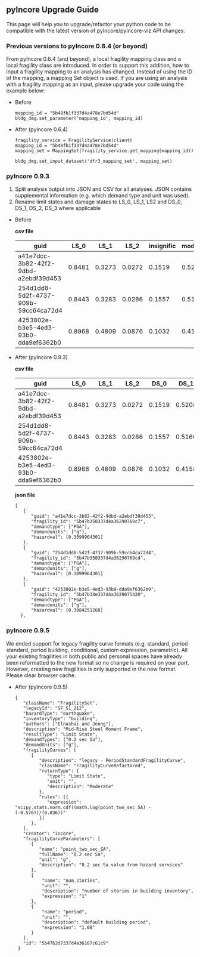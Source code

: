 ## pyIncore Upgrade Guide

This page will help you to upgrade/refactor your python code to be compatible with the latest version of pyIncore/pyIncore-viz API changes.
 
### Previous versions to pyIncore 0.6.4 (or beyond)

From pyIncore 0.6.4 (and beyond), a local fragility mapping class and a local fragility class are introduced. In order to support this addition, how to input a fragility mapping to an analysis has changed. Instead of using the ID of the mapping, a mapping Set object is used. If you are using an analysis with a fragility mapping as an input, please upgrade your code using the example below:

- Before
    ```
    mapping_id = "5b48fb1f337d4a478e7bd54d"
    bldg_dmg.set_parameter(‘mapping_id', mapping_id)
    ```
- After (pyIncore 0.6.4)
    ```
    fragility_service = FragilityService(client)
    mapping_id = "5b48fb1f337d4a478e7bd54d"
    mapping_set = MappingSet(fragility_service.get_mapping(mapping_id))
    
    bldg_dmg.set_input_dataset('dfr3_mapping_set', mapping_set)
    ```

### pyIncore 0.9.3

1. Split analysis output into JSON and CSV for all analyses. JSON contains supplemental information (e.g. which demand type 
and unit was used). 
2. Rename limit states and damage states to LS_0, LS_1, LS2 and DS_0, DS_1, DS_2, DS_3 where applicable

- Before

  **csv file**

  guid | LS_0 | LS_1 | LS_2 | insignific | moderate | heavy | complete
  --- | --- | --- | --- | --- | --- | --- | ---
  a41e7dcc-3b82-42f2-9dbd-a2ebdf39d453 | 0.8481 | 0.3273 | 0.0272 | 0.1519 | 0.5208 | 0.3001 | 0.0272
  254d1dd8-5d2f-4737-909b-59cc64ca72d4 | 0.8443 | 0.3283 | 0.0286 | 0.1557 | 0.5160 | 0.2997 | 0.0286
  4253802e-b3e5-4ed3-93b0-dda9ef6362b0 | 0.8968 | 0.4809 | 0.0876 | 0.1032 | 0.4158 | 0.3934 | 0.0876

- After (pyIncore 0.9.3)
  
  **csv file**

  guid | LS_0 | LS_1 | LS_2 | DS_0 | DS_1 | DS_2 | DS_3 | haz_expose
  --- | --- | --- | --- | --- | --- | --- | --- | ---
  a41e7dcc-3b82-42f2-9dbd-a2ebdf39d453 | 0.8481 | 0.3273 | 0.0272 | 0.1519 | 0.5208 | 0.3001 | 0.0272 | yes
  254d1dd8-5d2f-4737-909b-59cc64ca72d4 | 0.8443 | 0.3283 | 0.0286 | 0.1557 | 0.5160 | 0.2997 | 0.0286 | yes
  4253802e-b3e5-4ed3-93b0-dda9ef6362b0 | 0.8968 | 0.4809 | 0.0876 | 0.1032 | 0.4158 | 0.3934 | 0.0876 | yes```

  **json file**

  ```
  [
     {
        "guid": "a41e7dcc-3b82-42f2-9dbd-a2ebdf39d453",
        "fragility_id": "5b47b350337d4a36290769c7",
        "demandtype": ["PGA"],
        "demandunits": ["g"],
        "hazardval": [0.3099964301]
     },
     {
        "guid": "254d1dd8-5d2f-4737-909b-59cc64ca72d4",
        "fragility_id": "5b47b350337d4a36290769cd",
        "demandtype": ["PGA"],
        "demandunits": ["g"],
        "hazardval": [0.3099964301]
     },
     {
        "guid": "4253802e-b3e5-4ed3-93b0-dda9ef6362b0",
        "fragility_id": "5b47b34e337d4a3629075420",
        "demandtype": ["PGA"],
        "demandunits": ["g"],
        "hazardval": [0.3084251268]
    },
  ```

### pyIncore 0.9.5

We ended support for legacy fragility curve formats (e.g. standard,  period standard, period building, conditional, 
custom expression, parametric). All your existing fragilities in both public and personal spaces have already been 
reformatted to the new format so no change is required on your part. However, creating new fragilities is only 
supported in the new format. Please clear browser cache.

- After (pyIncore 0.9.5)

  ```
  {
     "className": "FragilitySet",
     "legacyId": "SF_S1_212",
     "hazardType": "earthquake",
     "inventoryType": "building",
     "authors": ["Elnashai and Jeong"],
     "description": "Mid-Rise Steel Moment Frame",
     "resultType": "Limit State",
     "demandTypes": ["0.2 sec Sa"],
     "demandUnits": ["g"],
     "fragilityCurves": [
        {
           "description": "legacy - PeriodStandardFragilityCurve",
           "className": "FragilityCurveRefactored",
           "returnType": {
              "type": "Limit State",
              "unit": "",
              "description": "Moderate"
           },
           "rules": [{
              "expression": "scipy.stats.norm.cdf((math.log(point_two_sec_SA) - (-0.576))/(0.836))"
           }]
        },
     ],
     "creator": "incore",
     "fragilityCurveParameters": [
        {
           "name": "point_two_sec_SA",
           "fullName": "0.2 sec Sa",
           "unit": "g",
           "description": "0.2 sec Sa value from hazard services"
        },
        {
            "name": "num_stories",
            "unit": "",
            "description": "number of stories in building inventory",
            "expression": "1"
        },
        {
            "name": "period",
            "unit": "",
            "description": "default building period",
            "expression": "1.08"
        }
     ],
     "id": "5b47b2d7337d4a36187c61c9"
   }
  ```